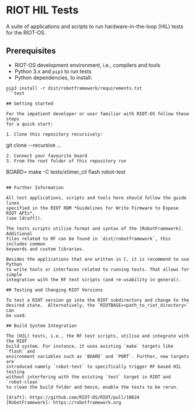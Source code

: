 # RIOT HIL Tests

A suite of applications and scripts to run hardware-in-the-loop (HIL) tests for
the RIOT-OS.

## Prerequisites

* RIOT-OS development environment, i.e., compilers and tools
* Python 3.x and `pip3` to run tests
* Python dependencies, to install:
```
pip3 install -r dist/robotframework/requirements.txt
```test

## Getting started

For the impatient developer or user familiar with RIOT-OS follow these steps
for a quick start:

1. Clone this repository recursively:
```
git clone --recursive ...
```
2. Connect your favourite board
3. From the root folder of this repository run
```
BOARD=<name> make -C tests/xtimer_cli flash robot-test
```

## Further Information

All test applications, scripts and tools here should follow the guide lines
specified in the RIOT RDM *Guidelines for Write Firmware to Expose RIOT APIs*,
(see [draft]).

The tests scripts utilise format and syntax of the [RobotFramework]. Additional
files related to RF can be found in `dist/robotframework`, this includes common
keywords and custom libraries.

Besides the applications that are written in C, it is recommend to use Python
to write tools or interfaces related to running tests. That allows for simple
integration with the RF test scripts (and re-usability in general).

## Testing and Changing RIOT Versions

To test a RIOT version go into the RIOT subdirectory and change to the
desired state.  Alternatively, the `RIOTBASE=<path_to_riot_directory>` can
be used.

## Build System Integration

The (HIL) tests, i.e., the RF test scripts, utilise and integrate with the RIOT
build system. For instance, it uses existing `make` targets like `flash` and
environment variables such as `BOARD` and `PORT`. Further, new targets are
introduced namely `robot-test` to specifically trigger RF based HIL testing
without interfering with the existing `test` target in RIOT and `robot-clean`
to clean the build folder and hence, enable the tests to be rerun. 

[draft]: https://github.com/RIOT-OS/RIOT/pull/10624
[RobotFramework]: https://robotframework.org
